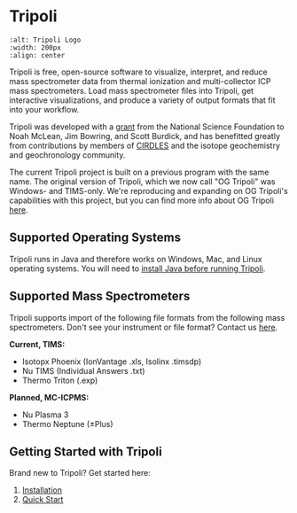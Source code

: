 # Tripoli

```{image} graphics/TripoliLogoLarge.png
:alt: Tripoli Logo
:width: 200px
:align: center
```

Tripoli is free, open-source software to visualize, interpret, and reduce mass spectrometer data from thermal ionization and multi-collector ICP mass spectrometers.  Load mass spectrometer files into Tripoli, get interactive visualizations, and produce a variety of output formats that fit into your workflow.  

Tripoli was developed with a [grant](https://www.nsf.gov/awardsearch/showAward?AWD_ID=2149084 "NSF Award Details") from the National Science Foundation to Noah McLean, Jim Bowring, and Scott Burdick, and has benefitted greatly from contributions by members of [CIRDLES](https://cirdles.org/ "CIRDLES") and the isotope geochemistry and geochronology community.

The current Tripoli project is built on a previous program with the same name.  The original version of Tripoli, which we now call "OG Tripoli" was Windows- and TIMS-only.  We're reproducing and expanding on OG Tripoli's capabilities with this project, but you can find more info about OG Tripoli [here](https://cirdles.org/projects/tripoli/ "OG Tripoli").


## Supported Operating Systems

Tripoli runs in Java and therefore works on Windows, Mac, and Linux operating systems.  You will need to [install Java before running Tripoli](./01-Installation.md).  


## Supported Mass Spectrometers

Tripoli supports import of the following file formats from the following mass spectrometers.  Don't see your instrument or file format?  Contact us [here](https://github.com/CIRDLES/Tripoli/issues/new "Tripoli GitHub Issues").  

**Current, TIMS:**
- Isotopx Phoenix (IonVantage .xls, Isolinx .timsdp)
- Nu TIMS (Individual Answers .txt)
- Thermo Triton (.exp)

**Planned, MC-ICPMS:**
- Nu Plasma 3
- Thermo Neptune (±Plus)


## Getting Started with Tripoli

Brand new to Tripoli? Get started here:
1. [Installation](./01-Installation.md)
2. [Quick Start](./02-QuickStart.md)
